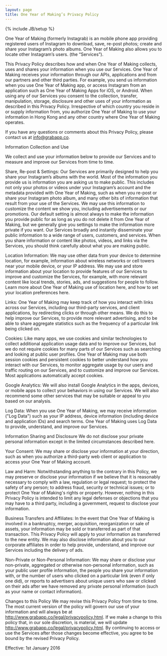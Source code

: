 ```yaml
---
layout: page
title: One Year of Making’s Privacy Policy
---
```

{% include JB/setup %}

One Year of Making (formerly Instagrab) is an mobile phone app providing registered users of Instagram to download, save, re-post photos; create and share your Instagram’s photo albums. One Year of Making also allows you to locate other Instagram’s users. (the “Services”).

This Privacy Policy describes how and when One Year of Making collects, uses and shares your information when you use our Services. One Year of Making receives your information through our APIs, applications and from our partners and other third parties. For example, you send us information when you use One Year of Making app, or access Instagram from an application such as One Year of Making Apps for iOS, or Android. When using any of our Services you consent to the collection, transfer, manipulation, storage, disclosure and other uses of your information as described in this Privacy Policy. Irrespective of which country you reside in or supply information from, you authorize One Year of Making to use your information in Hong Kong and any other country where One Year of Making operates.

If you have any questions or comments about this Privacy Policy, please contact us at info@grabapp.co.

Information Collection and Use

We collect and use your information below to provide our Services and to measure and improve our Services from time to time.

Share, Re-post & Settings: Our Services are primarily designed to help you share your Instagram’s albums with the world. Most of the information you provide us is information you are asking us to make public. This includes not only your photos or videos under your Instagram’s account and the metadata provided with One Year of Making, such as when you re-post or share your Instagram photo album, and many other bits of information that result from your use of the Services. We may use this information to customize the content we show you, including advertisements or our promotions. Our default setting is almost always to make the information you provide public for as long as you do not delete it from One Year of Making, but we generally give you settings to make the information more private if you want. Our Services broadly and instantly disseminate your public information to a wide range of users, customers, and services. When you share information or content like photos, videos, and links via the Services, you should think carefully about what you are making public.

Location Information: We may use other data from your device to determine location, for example, information about wireless networks or cell towers near your mobile device, or your IP address. We may use and store information about your location to provide features of our Services to improve and customize the Services, for example, with more relevant content like local trends, stories, ads, and suggestions for people to follow. Learn more about One Year of Making use of location here, and how to set your location preferences here.

Links: One Year of Making may keep track of how you interact with links across our Services, including our third-party services, and client applications, by redirecting clicks or through other means. We do this to help improve our Services, to provide more relevant advertising, and to be able to share aggregate statistics such as the frequency of a particular link being clicked on.

Cookies: Like many apps, we use cookies and similar technologies to collect additional application usage data and to improve our Services, but we do not require cookies for many parts of our Services such as searching and looking at public user profiles. One Year of Making may use both session cookies and persistent cookies to better understand how you interact with our Services, to monitor aggregate usage by our users and traffic routing on our Services, and to customize and improve our Services. Most applications automatically accept cookies.

Google Analytics: We will also install Google Analytics in the apps, devices, or mobile apps to collect your behaviors in using our Services. We will also recommend some other services that may be suitable or appeal to you based on our analysis.

Log Data: When you use One Year of Making, we may receive information ("Log Data") such as your IP address, device information (including device and application IDs) and search terms. One Year of Making uses Log Data to provide, understand, and improve our Services.

Information Sharing and Disclosure
We do not disclose your private personal information except in the limited circumstances described here.

Your Consent: We may share or disclose your information at your direction, such as when you authorize a third-party web client or application to access your One Year of Making account.

Law and Harm: Notwithstanding anything to the contrary in this Policy, we may preserve or disclose your information if we believe that it is reasonably necessary to comply with a law, regulation or legal request; to protect the safety of any person; to address fraud, security or technical issues; or to protect One Year of Making's rights or property. However, nothing in this Privacy Policy is intended to limit any legal defenses or objections that you may have to a third party, including a government, request to disclose your information.

Business Transfers and Affiliates: In the event that One Year of Making is involved in a bankruptcy, merger, acquisition, reorganization or sale of assets, your information may be sold or transferred as part of that transaction. This Privacy Policy will apply to your information as transferred to the new entity. We may also disclose information about you to our corporate affiliates in order to help provide, understand, and improve our Services including the delivery of ads.

Non-Private or Non-Personal Information: We may share or disclose your non-private, aggregated or otherwise non-personal information, such as your public user profile information, the people you share your information with, or the number of users who clicked on a particular link (even if only one did), or reports to advertisers about unique users who saw or clicked on their ads after we have removed any private personal information (such as your name or contact information).

Changes to this Policy
We may revise this Privacy Policy from time to time. The most current version of the policy will govern our use of your information and will always be at http://www.grabapp.co/legal/privacypolicy.html. If we make a change to this policy that, in our sole discretion, is material, we will update http://www.grabapp.co/legal/privacypolicy.html. By continuing to access or use the Services after those changes become effective, you agree to be bound by the revised Privacy Policy.

Effective: 1st January 2016